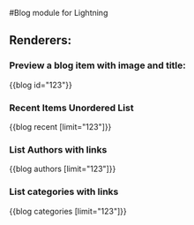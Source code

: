 #Blog module for Lightning

## Renderers:

### Preview a blog item with image and title:
{{blog id="123"}}

### Recent Items Unordered List
{{blog recent [limit="123"]}}

### List Authors with links
{{blog authors [limit="123"]}}

### List categories with links
{{blog categories [limit="123"]}}
